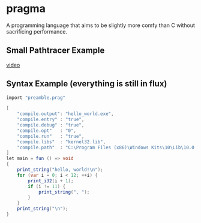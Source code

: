 # pragma
A programming language that aims to be slightly more comfy than C without sacrificing performance.

## Small Pathtracer Example
[video](https://www.youtube.com/watch?v=KslrcXqJ4iU)

## Syntax Example (everything is still in flux)

```csharp
import "preamble.prag"

[
	"compile.output": "hello_world.exe",
	"compile.entry" : "true",
	"compile.debug" : "true",
 	"compile.opt"   : "0",
 	"compile.run"   : "true",
 	"compile.libs"  : "kernel32.lib",
	"compile.path"  : "C:\Program Files (x86)\Windows Kits\10\Lib\10.0.14393.0\um\x64"
]
let main = fun () => void 
{
	print_string("hello, world!\n");
	for (var i = 0; i < 12; ++i) {
		print_i32(i + 1);
		if (i != 11) {
			print_string(", ");
		}
	}
	print_string("\n");
}

```
